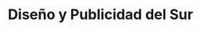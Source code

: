 ---
title: "Diseño y Publicidad del Sur"
url: /cazorla/diseno-y-publicidad-del-sur/
shop: Farben
---